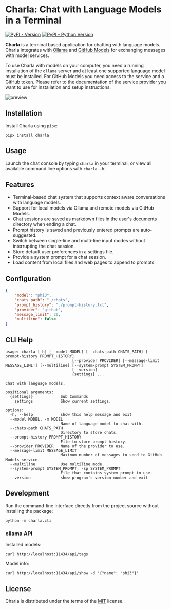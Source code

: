 # Charla: Chat with Language Models in a Terminal

[![PyPI - Version](https://img.shields.io/pypi/v/charla.svg)](https://pypi.org/project/charla)
[![PyPI - Python Version](https://img.shields.io/pypi/pyversions/charla.svg)](https://pypi.org/project/charla)

**Charla** is a terminal based application for chatting with language models. Charla integrates with [Ollama](https://ollama.com/) and [GitHub Models](https://github.com/marketplace/models) for exchanging messages with model services.

To use Charla with models on your computer, you need a running installation of the `ollama` server and at least one supported language model must be installed. For GitHub Models you need access to the service and a GitHub token. Please refer to the documentation of the service provider you want to use for installation and setup instructions.

![preview](https://geeksta.net/img/tools/charla-chat-demo.gif)

## Installation

Install Charla using `pipx`:

```console
pipx install charla
```

## Usage

Launch the chat console by typing `charla` in your terminal, or view all available command line options with `charla -h`.

## Features

* Terminal-based chat system that supports context aware conversations with language models.
* Support for local models via Ollama and remote models via GitHub Models.
* Chat sessions are saved as markdown files in the user's documents directory when ending a chat.
* Prompt history is saved and previously entered prompts are auto-suggested.
* Switch between single-line and multi-line input modes without interrupting the chat session.
* Store default user preferences in a settings file.
* Provide a system prompt for a chat session.
* Load content from local files and web pages to append to prompts.

## Configuration

```json
{
    "model": "phi3",
    "chats_path": "./chats",
    "prompt_history": "./prompt-history.txt",
    "provider": "github",
    "message_limit": 20,
    "multiline": false
}
```

## CLI Help

<!-- START: DO NOT EDIT -->
```
usage: charla [-h] [--model MODEL] [--chats-path CHATS_PATH] [--prompt-history PROMPT_HISTORY]
                             [--provider PROVIDER] [--message-limit MESSAGE_LIMIT] [--multiline] [--system-prompt SYSTEM_PROMPT]
                             [--version]
                             {settings} ...

Chat with language models.

positional arguments:
  {settings}            Sub Commands
    settings            Show current settings.

options:
  -h, --help            show this help message and exit
  --model MODEL, -m MODEL
                        Name of language model to chat with.
  --chats-path CHATS_PATH
                        Directory to store chats.
  --prompt-history PROMPT_HISTORY
                        File to store prompt history.
  --provider PROVIDER   Name of the provider to use.
  --message-limit MESSAGE_LIMIT
                        Maximum number of messages to send to GitHub Models service.
  --multiline           Use multiline mode.
  --system-prompt SYSTEM_PROMPT, -sp SYSTEM_PROMPT
                        File that contains system prompt to use.
  --version             show program's version number and exit

```
<!-- END: DO NOT EDIT -->

## Development

Run the command-line interface directly from the project source without installing the package:

```console
python -m charla.cli
```

### ollama API

Installed models:

```console
curl http://localhost:11434/api/tags
```

Model info:

```console
curl http://localhost:11434/api/show -d '{"name": "phi3"}'
```

## License

Charla is distributed under the terms of the [MIT](https://spdx.org/licenses/MIT.html) license.
